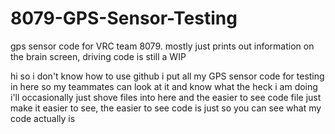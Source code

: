 # 8079-GPS-Sensor-Testing
gps sensor code for VRC team 8079. mostly just prints out information on the brain screen, driving code is still a WIP

hi so i don't know how to use github 
i put all my GPS sensor code for testing in here so my teammates can look at it and know what the heck i am doing
i'll occasionally just shove files into here and the easier to see code file just make it easier to see, 
the easier to see code is just so you can see what my code actually is 
